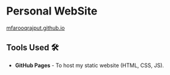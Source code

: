 # Personal WebSite

[mfarooqrajput.github.io](https://mfarooqrajput.github.io/)

## Tools Used 🛠️

- <b>GitHub Pages</b> - To host my static website (HTML, CSS, JS).
